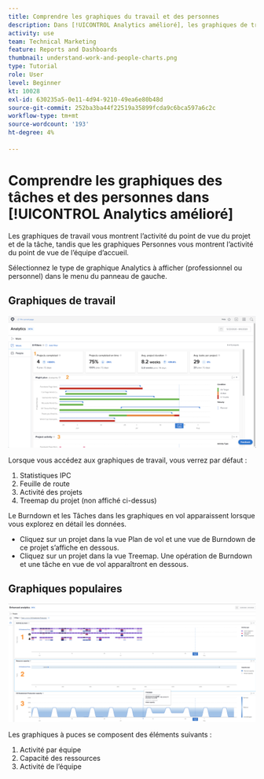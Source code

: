```yaml
---
title: Comprendre les graphiques du travail et des personnes
description: Dans [!UICONTROL Analytics amélioré], les graphiques de travail vous montrent l’activité du point de vue du projet et de la tâche, tandis que les graphiques de personnes vous montrent l’activité du point de vue de l’équipe d’accueil.
activity: use
team: Technical Marketing
feature: Reports and Dashboards
thumbnail: understand-work-and-people-charts.png
type: Tutorial
role: User
level: Beginner
kt: 10028
exl-id: 630235a5-0e11-4d94-9210-49ea6e80b48d
source-git-commit: 252ba3ba44f22519a35899fcda9c6bca597a6c2c
workflow-type: tm+mt
source-wordcount: '193'
ht-degree: 4%

---
```


# Comprendre les graphiques des tâches et des personnes dans [!UICONTROL Analytics amélioré]

Les graphiques de travail vous montrent l’activité du point de vue du projet et de la tâche, tandis que les graphiques Personnes vous montrent l’activité du point de vue de l’équipe d’accueil.

Sélectionnez le type de graphique Analytics à afficher (professionnel ou personnel) dans le menu du panneau de gauche.

## Graphiques de travail

![Une image de la recherche de la variable [!UICONTROL Analytics] de la fonction [!DNL Workfront Classic]](assets/section-1-1.png)

Lorsque vous accédez aux graphiques de travail, vous verrez par défaut :

1. Statistiques IPC
1. Feuille de route
1. Activité des projets
1. Treemap du projet (non affiché ci-dessus)

Le Burndown et les Tâches dans les graphiques en vol apparaissent lorsque vous explorez en détail les données.

* Cliquez sur un projet dans la vue Plan de vol et une vue de Burndown de ce projet s’affiche en dessous.
* Cliquez sur un projet dans la vue Treemap. Une opération de Burndown et une tâche en vue de vol apparaîtront en dessous.

## Graphiques populaires

![Une image de la recherche de la variable [!UICONTROL Analytics] de la fonction [!DNL Workfront Classic]](assets/section-1-2.png)

Les graphiques à puces se composent des éléments suivants :

1. Activité par équipe
1. Capacité des ressources
1. Activité de l’équipe
